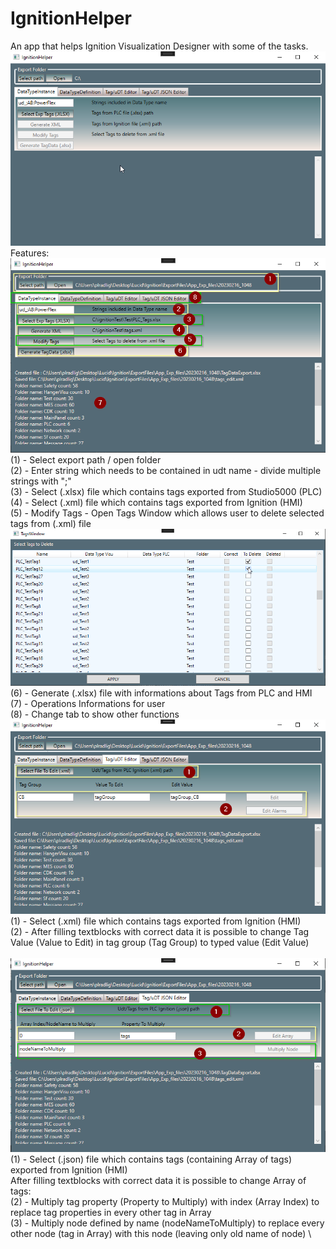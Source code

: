 # IgnitionHelper
An app that helps Ignition Visualization Designer with some of the tasks. \
![](screenshots/ss0.png)
\
Features: \
![](screenshots/ss1.png)
\
(1) - Select export path / open folder \
(2) - Enter string which needs to be contained in udt name - divide multiple strings with ";" \
(3) - Select (.xlsx) file which contains tags exported from Studio5000 (PLC) \
(4) - Select (.xml) file which contains tags exported from Ignition (HMI) \
(5) - Modify Tags - Open Tags Window which allows user to delete selected tags from (.xml) file \
![](screenshots/ss2.png)
\
(6) - Generate (.xlsx) file with informations about Tags from PLC and HMI \
(7) - Operations Informations for user \
(8) - Change tab to show other functions \
![](screenshots/ss4.png)
\
(1) - Select (.xml) file which contains tags exported from Ignition (HMI) \
(2) - After filling textblocks with correct data it is possible to change Tag Value (Value to Edit) in tag group (Tag Group) to typed value (Edit Value) \
\
![](screenshots/ss3.png)
\
(1) - Select (.json) file which contains tags (containing Array of tags) exported from Ignition (HMI) \
After filling textblocks with correct data it is possible to change Array of tags: \
(2) - Multiply tag property (Property to Multiply) with index (Array Index) to replace tag properties in every other tag in Array \
(3) - Multiply node defined by name (nodeNameToMultiply) to replace every other node (tag in Array) with this node (leaving only old name of node) \
